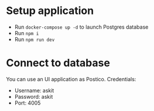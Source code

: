 # Setup application
- Run `docker-compose up -d` to launch Postgres database
- Run `npm i`
- Run `npm run dev`


# Connect to database
You can use an UI application as Postico. Credentials:
- Username: askit
- Password: askit
- Port: 4005